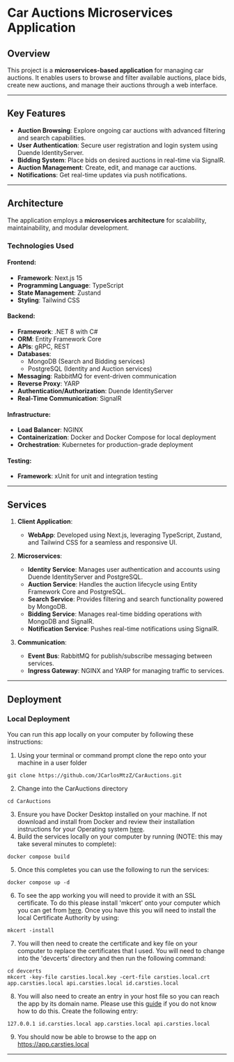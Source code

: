 # Car Auctions Microservices Application

## Overview

This project is a **microservices-based application** for managing car auctions. It enables users to browse and filter available auctions, place bids, create new auctions, and manage their auctions through a web interface.

---

## Key Features

- **Auction Browsing**: Explore ongoing car auctions with advanced filtering and search capabilities.  
- **User Authentication**: Secure user registration and login system using Duende IdentityServer.  
- **Bidding System**: Place bids on desired auctions in real-time via SignalR.  
- **Auction Management**: Create, edit, and manage car auctions.  
- **Notifications**: Get real-time updates via push notifications.

---

## Architecture

The application employs a **microservices architecture** for scalability, maintainability, and modular development.  

### Technologies Used

#### **Frontend**:
- **Framework**: Next.js 15  
- **Programming Language**: TypeScript  
- **State Management**: Zustand  
- **Styling**: Tailwind CSS  

#### **Backend**:
- **Framework**: .NET 8 with C#
- **ORM**: Entity Framework Core  
- **APIs**: gRPC, REST  
- **Databases**:  
  - MongoDB (Search and Bidding services)  
  - PostgreSQL (Identity and Auction services)  
- **Messaging**: RabbitMQ for event-driven communication  
- **Reverse Proxy**: YARP  
- **Authentication/Authorization**: Duende IdentityServer  
- **Real-Time Communication**: SignalR  

#### **Infrastructure**:
- **Load Balancer**: NGINX  
- **Containerization**: Docker and Docker Compose for local deployment  
- **Orchestration**: Kubernetes for production-grade deployment  

#### **Testing**:
- **Framework**: xUnit for unit and integration testing  

---

## Services

1. **Client Application**:  
   - **WebApp**: Developed using Next.js, leveraging TypeScript, Zustand, and Tailwind CSS for a seamless and responsive UI.  

2. **Microservices**:  
   - **Identity Service**: Manages user authentication and accounts using Duende IdentityServer and PostgreSQL.  
   - **Auction Service**: Handles the auction lifecycle using Entity Framework Core and PostgreSQL.  
   - **Search Service**: Provides filtering and search functionality powered by MongoDB.  
   - **Bidding Service**: Manages real-time bidding operations with MongoDB and SignalR.  
   - **Notification Service**: Pushes real-time notifications using SignalR.  

3. **Communication**:  
   - **Event Bus**: RabbitMQ for publish/subscribe messaging between services.  
   - **Ingress Gateway**: NGINX and YARP for managing traffic to services.  

---

## Deployment

### Local Deployment

You can run this app locally on your computer by following these instructions:

1. Using your terminal or command prompt clone the repo onto your machine in a user folder
```
git clone https://github.com/JCarlosMtzZ/CarAuctions.git
```
2. Change into the CarAuctions directory
```
cd CarAuctions
```
3. Ensure you have Docker Desktop installed on your machine. If not download and install from Docker and review their installation instructions for your Operating system [here](https://docs.docker.com/desktop/).
4. Build the services locally on your computer by running (NOTE: this may take several minutes to complete):
```
docker compose build
```
5. Once this completes you can use the following to run the services:
```
docker compose up -d
```
6. To see the app working you will need to provide it with an SSL certificate. To do this please install 'mkcert' onto your computer which you can get from [here](https://github.com/FiloSottile/mkcert). Once you have this you will need to install the local Certificate Authority by using:
```
mkcert -install
```
7. You will then need to create the certificate and key file on your computer to replace the certificates that I used. You will need to change into the 'devcerts' directory and then run the following command:
```
cd devcerts
mkcert -key-file carsties.local.key -cert-file carsties.local.crt app.carsties.local api.carsties.local id.carsties.local
```
8.  You will also need to create an entry in your host file so you can reach the app by its domain name. Please use this [guide](https://www.hostinger.com/tutorials/how-to-edit-hosts-file) if you do not know how to do this. Create the following entry:
```
127.0.0.1 id.carsties.local app.carsties.local api.carsties.local
```
9. You should now be able to browse to the app on https://app.carsties.local

---
